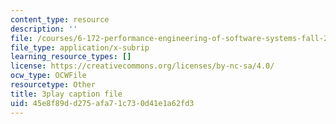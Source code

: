 ```yaml
---
content_type: resource
description: ''
file: /courses/6-172-performance-engineering-of-software-systems-fall-2018/45e8f89dd275afa71c730d41e1a62fd3_nmMUUuXhk2A.srt
file_type: application/x-subrip
learning_resource_types: []
license: https://creativecommons.org/licenses/by-nc-sa/4.0/
ocw_type: OCWFile
resourcetype: Other
title: 3play caption file
uid: 45e8f89d-d275-afa7-1c73-0d41e1a62fd3
---
```

